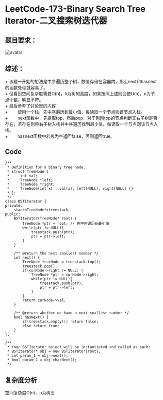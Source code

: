 # LeetCode-173-Binary Search Tree Iterator-二叉搜索树迭代器

## 题目要求：
![avatar](https:///github.com/JakeChanFangZiyuan20/MyLeetCode/blob/img/173.png)



## 综述：  
\+ 该题一开始的想法是中序遍历整个树，数值存储在容器内，那么next和hasnext的函数处理就容易了。  
\+ 但看到空间复杂度需要O(h)，h为树的高度，如果按照上述则会使O(n)，n为节点个数，明显不符。  
\+ 最后参考了讨论里的内容：  
\+ &emsp;&emsp;使用一个栈，先中序遍历到最小值，每读取一个节点则该节点入栈。  
\+ &emsp;&emsp;next函数中，先提取top，然后pop，对于刚刚top的节点判断其右子树是否存在，若存在则将右子树入栈并中序遍历找到最小值，每读取一个节点则该节点入栈。  
\+ &emsp;&emsp;hasnext函数中若栈为空返回false，否则返回true。  

## Code
```
/**
 * Definition for a binary tree node.
 * struct TreeNode {
 *     int val;
 *     TreeNode *left;
 *     TreeNode *right;
 *     TreeNode(int x) : val(x), left(NULL), right(NULL) {}
 * };
 */
class BSTIterator {
private:
    stack<TreeNode*>treestack;
public:
    BSTIterator(TreeNode* root) {
        TreeNode *ptr = root; // 先中序遍历到最小值
        while(ptr != NULL){
            treestack.push(ptr);
            ptr = ptr->left;
        }
    }
    
    /** @return the next smallest number */
    int next() {
        TreeNode *curNode = treestack.top();
        treestack.pop();
        if(curNode->right != NULL) {
            TreeNode *ptr = curNode->right;
            while(ptr != NULL){
                treestack.push(ptr);
                ptr = ptr->left;
            }
        }
        return curNode->val;
    }
    
    /** @return whether we have a next smallest number */
    bool hasNext() {
        if(treestack.empty()) return false;
        else return true;
    }
};

/**
 * Your BSTIterator object will be instantiated and called as such:
 * BSTIterator* obj = new BSTIterator(root);
 * int param_1 = obj->next();
 * bool param_2 = obj->hasNext();
 */
```

## 复杂度分析
空间复杂度O(n)，n为树高

